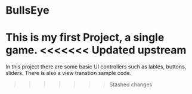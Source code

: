 BullsEye
========

This is my first Project, a single game.
<<<<<<< Updated upstream
=======

In this project there are some basic UI controllers such as lables, buttons, sliders. There is also a view transtion sample code. 
>>>>>>> Stashed changes
